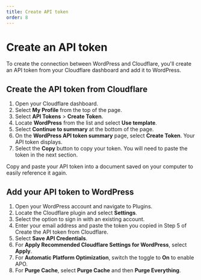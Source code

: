 ```yaml
---
title: Create API token
order: 8
---
```


# Create an API token

To create the connection between WordPress and Cloudflare, you'll create an API token from your Cloudflare dashboard and add it to WordPress.

## Create the API token from Cloudflare

1. Open your Cloudflare dashboard.
1. Select **My Profile** from the top of the page. 
1. Select **API Tokens** > **Create Token**.
1. Locate **WordPress** from the list and select **Use template**.
1. Select **Continue to summary** at the bottom of the page.
1. On the **WordPress API token summary** page, select **Create Token**. Your API token displays.
1. Select the **Copy** button to copy your token. You will need to paste the token in the next section.

<Aside>

Copy and paste your API token into a document saved on your computer to easily reference it again.

</Aside>

## Add your API token to WordPress

1. Open your WordPress account and navigate to Plugins.
1. Locate the Cloudflare plugin and select **Settings**.
1. Select the option to sign in with an existing account.
1. Enter your email address and paste the token you copied in Step 5 of Create the API token from Cloudflare.
1. Select **Save API Credentials**.
1. For **Apply Recommended Cloudflare Settings for WordPress**, select **Apply**.
1. For **Automatic Platform Optimization**, switch the toggle to **On** to enable APO.
1. For **Purge Cache**, select **Purge Cache** and then **Purge Everything**.
